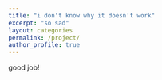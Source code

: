 ```yaml
---
title: "i don't know why it doesn't work"
excerpt: "so sad"
layout: categories
permalink: /project/
author_profile: true
---
```

good job!